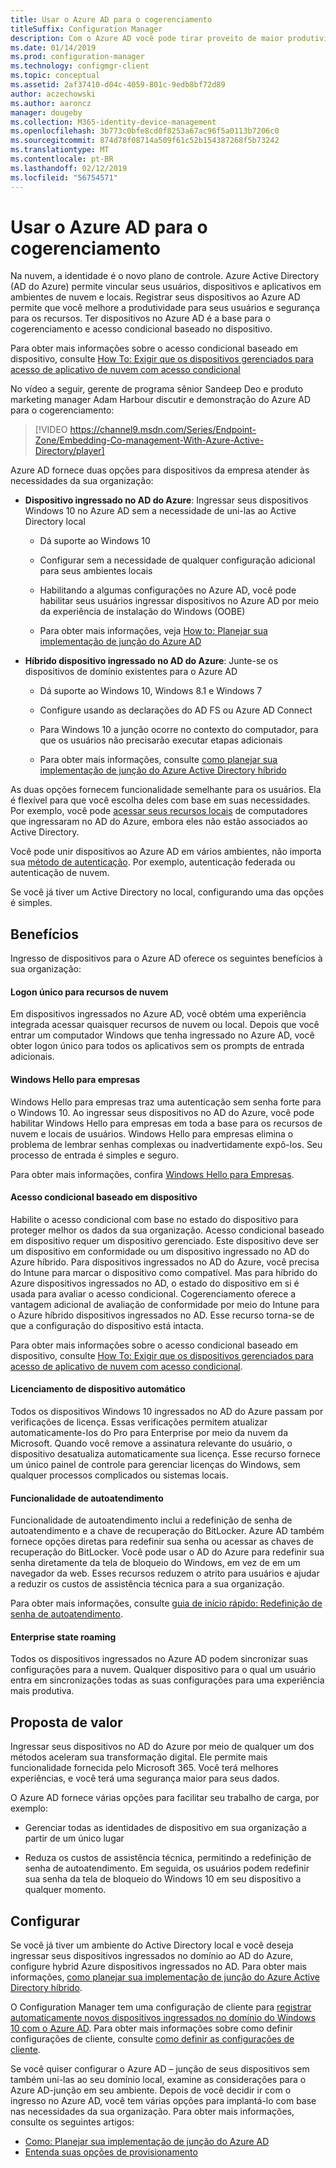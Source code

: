 ```yaml
---
title: Usar o Azure AD para o cogerenciamento
titleSuffix: Configuration Manager
description: Com o Azure AD você pode tirar proveito de maior produtividade para seus usuários e segurança para seus recursos, em ambientes de nuvem e local
ms.date: 01/14/2019
ms.prod: configuration-manager
ms.technology: configmgr-client
ms.topic: conceptual
ms.assetid: 2af37410-d04c-4059-801c-9edb8bf72d89
author: aczechowski
ms.author: aaroncz
manager: dougeby
ms.collection: M365-identity-device-management
ms.openlocfilehash: 3b773c0bfe8cd0f8253a67ac96f5a0113b7206c0
ms.sourcegitcommit: 874d78f08714a509f61c52b154387268f5b73242
ms.translationtype: MT
ms.contentlocale: pt-BR
ms.lasthandoff: 02/12/2019
ms.locfileid: "56754571"
---
```

# <a name="use-azure-ad-for-co-management"></a>Usar o Azure AD para o cogerenciamento

Na nuvem, a identidade é o novo plano de controle. Azure Active Directory (AD do Azure) permite vincular seus usuários, dispositivos e aplicativos em ambientes de nuvem e locais. Registrar seus dispositivos ao Azure AD permite que você melhore a produtividade para seus usuários e segurança para os recursos. Ter dispositivos no Azure AD é a base para o cogerenciamento e acesso condicional baseado no dispositivo. 

Para obter mais informações sobre o acesso condicional baseado em dispositivo, consulte [How To: Exigir que os dispositivos gerenciados para acesso de aplicativo de nuvem com acesso condicional](https://docs.microsoft.com/azure/active-directory/conditional-access/require-managed-devices)

No vídeo a seguir, gerente de programa sênior Sandeep Deo e produto marketing manager Adam Harbour discutir e demonstração do Azure AD para o cogerenciamento:

> [!VIDEO https://channel9.msdn.com/Series/Endpoint-Zone/Embedding-Co-management-With-Azure-Active-Directory/player]

Azure AD fornece duas opções para dispositivos da empresa atender às necessidades da sua organização:  

- **Dispositivo ingressado no AD do Azure**: Ingressar seus dispositivos Windows 10 no Azure AD sem a necessidade de uni-las ao Active Directory local  

    - Dá suporte ao Windows 10

    - Configurar sem a necessidade de qualquer configuração adicional para seus ambientes locais  

    - Habilitando a algumas configurações no Azure AD, você pode habilitar seus usuários ingressar dispositivos no Azure AD por meio da experiência de instalação do Windows (OOBE)  

    - Para obter mais informações, veja [How to: Planejar sua implementação de junção do Azure AD](https://docs.microsoft.com/azure/active-directory/devices/azureadjoin-plan)  

- **Híbrido dispositivo ingressado no AD do Azure**: Junte-se os dispositivos de domínio existentes para o Azure AD  

    - Dá suporte ao Windows 10, Windows 8.1 e Windows 7

    - Configure usando as declarações do AD FS ou Azure AD Connect  

    - Para Windows 10 a junção ocorre no contexto do computador, para que os usuários não precisarão executar etapas adicionais  

    - Para obter mais informações, consulte [como planejar sua implementação de junção do Azure Active Directory híbrido](https://docs.microsoft.com/azure/active-directory/devices/hybrid-azuread-join-plan)  

As duas opções fornecem funcionalidade semelhante para os usuários. Ela é flexível para que você escolha deles com base em suas necessidades. Por exemplo, você pode [acessar seus recursos locais](https://docs.microsoft.com/azure/active-directory/devices/azuread-join-sso) de computadores que ingressaram no AD do Azure, embora eles não estão associados ao Active Directory. 

Você pode unir dispositivos ao Azure AD em vários ambientes, não importa sua [método de autenticação](https://docs.microsoft.com/azure/security/azure-ad-choose-authn). Por exemplo, autenticação federada ou autenticação de nuvem. 

Se você já tiver um Active Directory no local, configurando uma das opções é simples. 



## <a name="benefits"></a>Benefícios

Ingresso de dispositivos para o Azure AD oferece os seguintes benefícios à sua organização:

#### <a name="single-sign-on-to-cloud-resources"></a>Logon único para recursos de nuvem
Em dispositivos ingressados no Azure AD, você obtém uma experiência integrada acessar quaisquer recursos de nuvem ou local. Depois que você entrar um computador Windows que tenha ingressado no Azure AD, você obter logon único para todos os aplicativos sem os prompts de entrada adicionais.  

#### <a name="windows-hello-for-business"></a>Windows Hello para empresas
Windows Hello para empresas traz uma autenticação sem senha forte para o Windows 10. Ao ingressar seus dispositivos no AD do Azure, você pode habilitar Windows Hello para empresas em toda a base para os recursos de nuvem e locais de usuários. Windows Hello para empresas elimina o problema de lembrar senhas complexas ou inadvertidamente expô-los. Seu processo de entrada é simples e seguro. 

Para obter mais informações, confira [Windows Hello para Empresas](https://docs.microsoft.com/windows/security/identity-protection/hello-for-business/hello-identity-verification).  

#### <a name="device-based-conditional-access"></a>Acesso condicional baseado em dispositivo
Habilite o acesso condicional com base no estado do dispositivo para proteger melhor os dados da sua organização. Acesso condicional baseado em dispositivo requer um dispositivo gerenciado. Este dispositivo deve ser um dispositivo em conformidade ou um dispositivo ingressado no AD do Azure híbrido. Para dispositivos ingressados no AD do Azure, você precisa do Intune para marcar o dispositivo como compatível. Mas para híbrido do Azure dispositivos ingressados no AD, o estado do dispositivo em si é usada para avaliar o acesso condicional. Cogerenciamento oferece a vantagem adicional de avaliação de conformidade por meio do Intune para o Azure híbrido dispositivos ingressados no AD. Esse recurso torna-se de que a configuração do dispositivo está intacta. 

Para obter mais informações sobre o acesso condicional baseado em dispositivo, consulte [How To: Exigir que os dispositivos gerenciados para acesso de aplicativo de nuvem com acesso condicional](https://docs.microsoft.com/azure/active-directory/conditional-access/require-managed-devices).  

#### <a name="automatic-device-licensing"></a>Licenciamento de dispositivo automático
Todos os dispositivos Windows 10 ingressados no AD do Azure passam por verificações de licença. Essas verificações permitem atualizar automaticamente-los do Pro para Enterprise por meio da nuvem da Microsoft. Quando você remove a assinatura relevante do usuário, o dispositivo desatualiza automaticamente sua licença. Esse recurso fornece um único painel de controle para gerenciar licenças do Windows, sem qualquer processos complicados ou sistemas locais.

#### <a name="self-service-functionality"></a>Funcionalidade de autoatendimento
Funcionalidade de autoatendimento inclui a redefinição de senha de autoatendimento e a chave de recuperação do BitLocker. Azure AD também fornece opções diretas para redefinir sua senha ou acessar as chaves de recuperação do BitLocker. Você pode usar o AD do Azure para redefinir sua senha diretamente da tela de bloqueio do Windows, em vez de em um navegador da web. Esses recursos reduzem o atrito para usuários e ajudar a reduzir os custos de assistência técnica para a sua organização.  

Para obter mais informações, consulte [guia de início rápido: Redefinição de senha de autoatendimento](https://docs.microsoft.com/azure/active-directory/authentication/quickstart-sspr).

#### <a name="enterprise-state-roaming"></a>Enterprise state roaming
Todos os dispositivos ingressados no Azure AD podem sincronizar suas configurações para a nuvem. Qualquer dispositivo para o qual um usuário entra em sincronizações todas as suas configurações para uma experiência mais produtiva.  



## <a name="value-proposition"></a>Proposta de valor

Ingressar seus dispositivos no AD do Azure por meio de qualquer um dos métodos aceleram sua transformação digital. Ele permite mais funcionalidade fornecida pelo Microsoft 365. Você terá melhores experiências, e você terá uma segurança maior para seus dados. 

O Azure AD fornece várias opções para facilitar seu trabalho de carga, por exemplo:

- Gerenciar todas as identidades de dispositivo em sua organização a partir de um único lugar  

- Reduza os custos de assistência técnica, permitindo a redefinição de senha de autoatendimento. Em seguida, os usuários podem redefinir sua senha da tela de bloqueio do Windows 10 em seu dispositivo a qualquer momento.  



## <a name="configure"></a>Configurar

Se você já tiver um ambiente do Active Directory local e você deseja ingressar seus dispositivos ingressados no domínio ao AD do Azure, configure hybrid Azure dispositivos ingressados no AD. Para obter mais informações, [como planejar sua implementação de junção do Azure Active Directory híbrido](https://docs.microsoft.com/azure/active-directory/devices/hybrid-azuread-join-plan). 

O Configuration Manager tem uma configuração de cliente para [registrar automaticamente novos dispositivos ingressados no domínio do Windows 10 com o Azure AD](/sccm/core/clients/deploy/about-client-settings#automatically-register-new-windows-10-domain-joined-devices-with-azure-active-directory). Para obter mais informações sobre como definir configurações de cliente, consulte [como definir as configurações de cliente](/sccm/core/clients/deploy/configure-client-settings).

Se você quiser configurar o Azure AD – junção de seus dispositivos sem também uni-las ao seu domínio local, examine as considerações para o Azure AD-junção em seu ambiente. Depois de você decidir ir com o ingresso no Azure AD, você tem várias opções para implantá-lo com base nas necessidades da sua organização. Para obter mais informações, consulte os seguintes artigos:
- [Como: Planejar sua implementação de junção do Azure AD](https://docs.microsoft.com/azure/active-directory/devices/azureadjoin-plan)  
- [Entenda suas opções de provisionamento](https://docs.microsoft.com/azure/active-directory/devices/azureadjoin-plan#understand-your-provisioning-options)  

